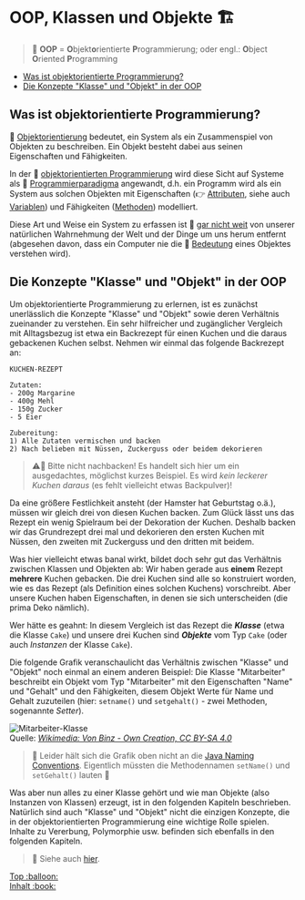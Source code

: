 # OOP, Klassen und Objekte :building_construction:<!-- omit in toc -->

> :speech_balloon: **OOP** = **O**bjekt**o**rientierte **P**rogrammierung; oder engl.: **O**bject **O**riented **P**rogramming

- [Was ist objektorientierte Programmierung?](#was-ist-objektorientierte-programmierung)
- [Die Konzepte "Klasse" und "Objekt" in der OOP](#die-konzepte-klasse-und-objekt-in-der-oop)


## Was ist objektorientierte Programmierung?

:link: [Objektorientierung](https://de.wikipedia.org/wiki/Objektorientierung) bedeutet, ein System als ein Zusammenspiel von Objekten zu beschreiben. Ein Objekt besteht dabei aus seinen Eigenschaften und Fähigkeiten.

In der :link: [objektorientierten Programmierung](https://de.wikipedia.org/wiki/Objektorientierte_Programmierung) wird diese Sicht auf Systeme als :link: [Programmierparadigma](https://de.wikipedia.org/wiki/Programmierparadigma) angewandt, d.h. ein Programm wird als ein System aus solchen Objekten mit Eigenschaften (:point_right: [Attributen](../Glossar.md#attribut), siehe auch [Variablen](Variablen.md)) und Fähigkeiten ([Methoden](Methoden.md)) modelliert.

Diese Art und Weise ein System zu erfassen ist :link: [gar nicht weit](https://de.wikibooks.org/wiki/Java_Standard:_Objektorientierung_Sinn_und_Zweck) von unserer natürlichen Wahrnehmung der Welt und der Dinge um uns herum entfernt (abgesehen davon, dass ein Computer nie die :link: [Bedeutung](https://de.wikipedia.org/wiki/Sinn_(Philosophie)) eines Objektes verstehen wird).


## Die Konzepte "Klasse" und "Objekt" in der OOP

Um objektorientierte Programmierung zu erlernen, ist es zunächst unerlässlich die Konzepte "Klasse" und "Objekt" sowie deren Verhältnis zueinander zu verstehen. Ein sehr hilfreicher und zugänglicher Vergleich mit Alltagsbezug ist etwa ein Backrezept für einen Kuchen und die daraus gebackenen Kuchen selbst. Nehmen wir einmal das folgende Backrezept an:

```
KUCHEN-REZEPT

Zutaten:
- 200g Margarine
- 400g Mehl
- 150g Zucker
- 5 Eier

Zubereitung:
1) Alle Zutaten vermischen und backen
2) Nach belieben mit Nüssen, Zuckerguss oder beidem dekorieren
```

> :warning:🎂 Bitte nicht nachbacken! Es handelt sich hier um ein ausgedachtes, möglichst kurzes Beispiel. Es wird _kein leckerer Kuchen daraus_ (es fehlt vielleicht etwas Backpulver)!

Da eine größere Festlichkeit ansteht (der Hamster hat Geburtstag o.ä.), müssen wir gleich drei von diesen Kuchen backen. Zum Glück lässt uns das Rezept ein wenig Spielraum bei der Dekoration der Kuchen. Deshalb backen wir das Grundrezept drei mal und dekorieren den ersten Kuchen mit Nüssen, den zweiten mit Zuckerguss und den dritten mit beidem.

Was hier vielleicht etwas banal wirkt, bildet doch sehr gut das Verhältnis zwischen Klassen und Objekten ab: Wir haben gerade aus **einem** Rezept **mehrere** Kuchen gebacken. Die drei Kuchen sind alle so konstruiert worden, wie es das Rezept (als Definition eines solchen Kuchens) vorschreibt. Aber unsere Kuchen haben Eigenschaften, in denen sie sich unterscheiden (die prima Deko nämlich).

Wer hätte es geahnt: In diesem Vergleich ist das Rezept die **_Klasse_** (etwa die Klasse `Cake`) und unsere drei Kuchen sind **_Objekte_** vom Typ `Cake` (oder auch _Instanzen_ der Klasse `Cake`).

Die folgende Grafik veranschaulicht das Verhältnis zwischen "Klasse" und "Objekt" noch einmal an einem anderen Beispiel: Die Klasse "Mitarbeiter" beschreibt ein Objekt vom Typ "Mitarbeiter" mit den Eigenschaften "Name" und "Gehalt" und den Fähigkeiten, diesem Objekt Werte für Name und Gehalt zuzuteilen (hier: `setname()` und `setgehalt()` - zwei Methoden, sogenannte _Setter_).

![Mitarbeiter-Klasse](../assets/images/Employee-Class.png)  
Quelle: [_Wikimedia: Von Binz - Own Creation, CC BY-SA 4.0_](https://commons.wikimedia.org/w/index.php?curid=62707688)

> :speech_balloon: Leider hält sich die Grafik oben nicht an die [Java Naming Conventions](Naming-Conventions.md). Eigentlich müssten die Methodennamen `setName()` und `setGehalt()` lauten 🤦

Was aber nun alles zu einer Klasse gehört und wie man Objekte (also Instanzen von Klassen) erzeugt, ist in den folgenden Kapiteln beschrieben. Natürlich sind auch "Klasse" und "Objekt" nicht die einzigen Konzepte, die in der objektorientierten Programmierung eine wichtige Rolle spielen. Inhalte zu Vererbung, Polymorphie usw. befinden sich ebenfalls in den folgenden Kapiteln.

> :link: Siehe auch [hier](https://www.w3schools.com/java/java_classes.asp).



<!-- Dieses HTML-Snippet sollte am Ende jeder Seite stehen! -->
<div class="top-link">
    <a href="#" title="Zum Anfang scrollen!">Top :balloon:</a>
    <br/>
    <a href="https://dh-cologne.github.io/java-wegweiser#inhalt-book" title="Zurück zur Übersicht!">Inhalt :book:</a>
</div>